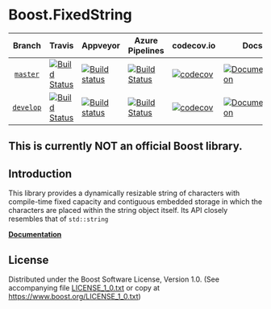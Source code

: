 # Boost.FixedString

Branch          | Travis | Appveyor | Azure Pipelines | codecov.io | Docs | Matrix |
:-------------: | ------ | -------- | --------------- | ---------- | ---- | ------ |
[`master`](https://github.com/vinniefalco/fixed_string/tree/master) | [![Build Status](https://travis-ci.org/vinniefalco/fixed_string.svg?branch=master)](https://travis-ci.org/vinniefalco/fixed_string) | [![Build status](https://ci.appveyor.com/api/projects/status/github/vinniefalco/fixed_string?branch=master&svg=true)](https://ci.appveyor.com/project/vinniefalco/fixed-string/branch/master) | [![Build Status](https://dev.azure.com/vinniefalco/fixed-string/_apis/build/status/pipeline?branchName=master)](https://dev.azure.com/vinniefalco/fixed-string/_build/latest?definitionId=6&branchName=master) | [![codecov](https://codecov.io/gh/vinniefalco/fixed_string/branch/master/graph/badge.svg)](https://codecov.io/gh/vinniefalco/fixed_string/branch/master) | [![Documentation](https://img.shields.io/badge/docs-master-brightgreen.svg)](https://18.github.io/doc/fixed_string) | [![Matrix](https://img.shields.io/badge/matrix-master-brightgreen.svg)](http://www.boost.org/development/tests/master/developer/fixed_string.html)
[`develop`](https://github.com/vinniefalco/fixed_string/tree/develop) | [![Build Status](https://travis-ci.org/vinniefalco/fixed_string.svg?branch=develop)](https://travis-ci.org/vinniefalco/fixed_string) | [![Build status](https://ci.appveyor.com/api/projects/status/github/vinniefalco/fixed_string?branch=develop&svg=true)](https://ci.appveyor.com/project/vinniefalco/fixed-string/branch/develop) | [![Build Status](https://dev.azure.com/vinniefalco/fixed-string/_apis/build/status/pipeline?branchName=develop)](https://dev.azure.com/vinniefalco/fixed-string/_build/latest?definitionId=6&branchName=master) | [![codecov](https://codecov.io/gh/vinniefalco/fixed_string/branch/develop/graph/badge.svg)](https://codecov.io/gh/vinniefalco/fixed_string/branch/develop) | [![Documentation](https://img.shields.io/badge/docs-develop-brightgreen.svg)](http://www.boost.org/doc/libs/develop/doc/html/fixed_string.html) | [![Matrix](https://img.shields.io/badge/matrix-develop-brightgreen.svg)](http://www.boost.org/development/tests/develop/developer/fixed_string.html)

## This is currently **NOT** an official Boost library.

## Introduction

This library provides a dynamically resizable string of characters with
compile-time fixed capacity and contiguous embedded storage in which the
characters are placed within the string object itself. Its API closely
resembles that of `std::string`

**[Documentation](https://18.github.io/doc/fixed_string/)**

## License

Distributed under the Boost Software License, Version 1.0.
(See accompanying file [LICENSE_1_0.txt](LICENSE_1_0.txt) or copy at
https://www.boost.org/LICENSE_1_0.txt)
